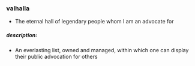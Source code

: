 ### valhalla

* The eternal hall of legendary people whom I am an advocate for

##### description:

- An everlasting list, owned and managed, within which one can display their public advocation for others
